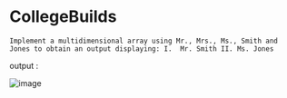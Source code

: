 # CollegeBuilds

`Implement a multidimensional array using Mr., Mrs., Ms.,
          Smith and Jones to obtain an output displaying:
          I.  Mr. Smith
          II. Ms. Jones`
          
output : 


![image](https://user-images.githubusercontent.com/53213763/153728384-7a2fb824-dfce-4c77-be6b-9b44b84037d3.png)
